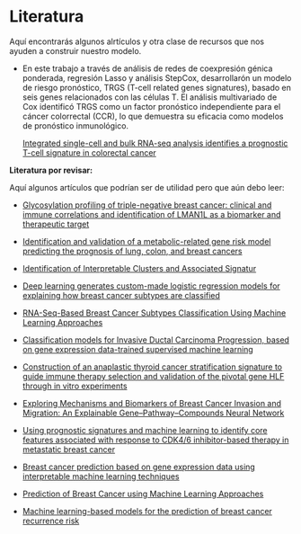 # **Literatura**

Aquí encontrarás algunos alrtículos y otra clase de recursos que nos ayuden a construir nuestro modelo.

+ En este trabajo a través de análisis de redes de coexpresión génica ponderada, regresión Lasso 
y análisis StepCox, desarrollarón un modelo de riesgo pronóstico, TRGS (T-cell related genes signatures), basado en seis genes relacionados con las células T. 
El análisis multivariado de Cox identificó TRGS como un factor pronóstico independiente para el cáncer colorrectal (CCR), lo que demuestra su eficacia como modelos de pronóstico inmunológico.

    [Integrated single-cell and bulk RNA-seq analysis identifies a prognostic T-cell signature in colorectal cancer](https://www.nature.com/articles/s41598-024-70422-6)

**Literatura por revisar:**

Aquí algunos artículos que podrían ser de utilidad pero que aún debo leer:

+ [Glycosylation profiling of triple-negative breast cancer: clinical and immune correlations and identification of LMAN1L as a biomarker and therapeutic target](https://pmc.ncbi.nlm.nih.gov/articles/PMC11759290/)

+ [Identification and validation of a metabolic-related gene risk model predicting the prognosis of lung, colon, and breast cancers](https://www.nature.com/articles/s41598-025-85366-8)

+ [Identification of Interpretable Clusters and Associated Signatur](https://pmc.ncbi.nlm.nih.gov/articles/PMC11011054/)

+ [Deep learning generates custom-made logistic regression models for explaining how breast cancer subtypes are classified](https://pmc.ncbi.nlm.nih.gov/articles/PMC10202302/)

+ [RNA-Seq-Based Breast Cancer Subtypes Classification Using Machine Learning Approaches](https://pmc.ncbi.nlm.nih.gov/articles/PMC7644310/)

+ [Classification models for Invasive Ductal Carcinoma Progression, based on gene expression data-trained supervised machine learning](https://pmc.ncbi.nlm.nih.gov/articles/PMC7057992/)

+ [Construction of an anaplastic thyroid cancer stratification signature to guide immune therapy selection and validation of the pivotal gene HLF through in vitro experiments](https://pmc.ncbi.nlm.nih.gov/articles/PMC11769983/)

+ [Exploring Mechanisms and Biomarkers of Breast Cancer Invasion and Migration: An Explainable Gene–Pathway–Compounds Neural Network](https://pmc.ncbi.nlm.nih.gov/articles/PMC11912184/)

+ [Using prognostic signatures and machine learning to identify core features associated with response to CDK4/6 inhibitor-based therapy in metastatic breast cancer](https://www.nature.com/articles/s41388-025-03308-0)

+ [Breast cancer prediction based on gene expression data using interpretable machine learning techniques](https://www.nature.com/articles/s41598-025-85323-5)

+ [Prediction of Breast Cancer using Machine Learning Approaches](https://pmc.ncbi.nlm.nih.gov/articles/PMC9175124/)

+ [Machine learning-based models for the prediction of breast cancer recurrence risk](https://bmcmedinformdecismak.biomedcentral.com/articles/10.1186/s12911-023-02377-z)




















